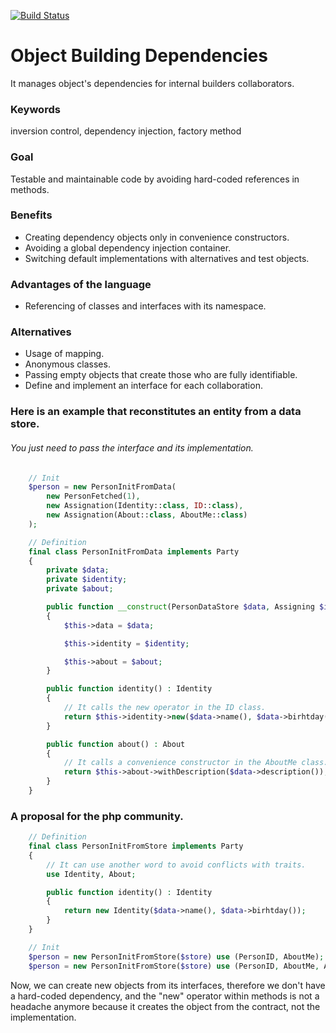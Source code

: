 [![Build Status](https://img.shields.io/travis/ixmanuel/nexus/master.svg)](https://travis-ci.org/ixmanuel/nexus.svg)

# Object Building Dependencies
It manages object's dependencies for internal builders collaborators.

### Keywords
inversion control, dependency injection, factory method

### Goal
Testable and maintainable code by avoiding hard-coded references in methods.

### Benefits
- Creating dependency objects only in convenience constructors.
- Avoiding a global dependency injection container.
- Switching default implementations with alternatives and test objects.

### Advantages of the language
- Referencing of classes and interfaces with its namespace.

### Alternatives
- Usage of mapping.
- Anonymous classes.
- Passing empty objects that create those who are fully identifiable.
- Define and implement an interface for each collaboration.

### Here is an example that reconstitutes an entity from a data store.
###### You just need to pass the interface and its implementation.

```php
    // Init 
    $person = new PersonInitFromData(
        new PersonFetched(1),
        new Assignation(Identity::class, ID::class),
        new Assignation(About::class, AboutMe::class)
    );  

    // Definition
    final class PersonInitFromData implements Party
    {
        private $data;
        private $identity;
        private $about;

        public function __construct(PersonDataStore $data, Assigning $identity, Assigning $about)
        {
            $this->data = $data;

            $this->identity = $identity;

            $this->about = $about;
        }

        public function identity() : Identity
        {
            // It calls the new operator in the ID class.
            return $this->identity->new($data->name(), $data->birhtday());
        }

        public function about() : About
        {
            // It calls a convenience constructor in the AboutMe class.
            return $this->about->withDescription($data->description());
        }
    }  
```

### A proposal for the php community.
```php
    // Definition
    final class PersonInitFromStore implements Party 
    {
        // It can use another word to avoid conflicts with traits.
        use Identity, About;

        public function identity() : Identity
        {
            return new Identity($data->name(), $data->birhtday());
        }        
    }

    // Init 
    $person = new PersonInitFromStore($store) use (PersonID, AboutMe);
    $person = new PersonInitFromStore($store) use (PersonID, AboutMe, AboutMeTest);
```    

Now, we can create new objects from its interfaces, therefore we don't have a hard-coded dependency, and the "new" operator within methods is not a headache anymore because it creates the object from the contract, not the implementation.
